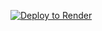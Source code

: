[![Deploy to Render](https://render.com/images/deploy-to-render-button.svg)](https://render.com/deploy)

